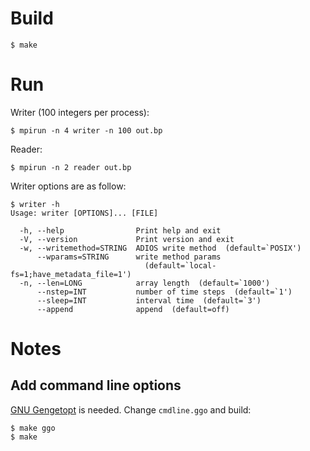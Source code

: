 # Build
```
$ make
```

# Run
Writer (100 integers per process):
```
$ mpirun -n 4 writer -n 100 out.bp
```

Reader:
```
$ mpirun -n 2 reader out.bp
```

Writer options are as follow:
```
$ writer -h
Usage: writer [OPTIONS]... [FILE]

  -h, --help                Print help and exit
  -V, --version             Print version and exit
  -w, --writemethod=STRING  ADIOS write method  (default=`POSIX')
      --wparams=STRING      write method params
                              (default=`local-fs=1;have_metadata_file=1')
  -n, --len=LONG            array length  (default=`1000')
      --nstep=INT           number of time steps  (default=`1')
      --sleep=INT           interval time  (default=`3')
      --append              append  (default=off)
```

# Notes

## Add command line options
[GNU Gengetopt](https://www.gnu.org/software/gengetopt/gengetopt.html) is needed. 
Change ```cmdline.ggo``` and build:
```
$ make ggo
$ make
```
